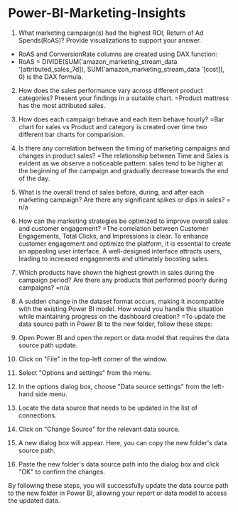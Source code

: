 # Power-BI-Marketing-Insights
1. What marketing campaign(s) had the highest ROI, Return of Ad Spends(RoAS)? Provide visualizations to support your answer.
-	RoAS and ConversionRate columns are created using DAX function:
-	RoAS = DIVIDE(SUM('amazon_marketing_stream_data '[attributed_sales_7d]), SUM('amazon_marketing_stream_data '[cost]), 0) is the DAX formula.

2. How does the sales performance vary across different product categories? Present your findings in a suitable chart.
=Product mattress has the most attributed sales.

3. How does each campaign behave and each item behave hourly?
=Bar chart for  sales vs Product and category is created over time two different bar charts for comparision.

4. Is there any correlation between the timing of marketing campaigns and changes in product sales?
=The relationship between Time and Sales is evident as we observe a noticeable pattern: sales tend to be higher at the beginning of the campaign and gradually decrease towards the end of the day.

5. What is the overall trend of sales before, during, and after each marketing campaign? Are there any significant spikes or dips in sales?
= n/a

6. How can the marketing strategies be optimized to improve overall sales and customer engagement?
=The correlation between Customer Engagements, Total Clicks, and Impressions is clear. To enhance customer engagement and optimize the platform, it is essential to create an appealing user interface. A well-designed interface attracts users, leading to increased engagements and ultimately boosting sales.

7. Which products have shown the highest growth in sales during the campaign period? Are there any products that performed poorly during campaigns?
=n/a

8. A sudden change in the dataset format occurs, making it incompatible with the existing Power BI model. 
How would you handle this situation while maintaining progress on the dashboard creation?
=To update the data source path in Power BI to the new folder, follow these steps:

1. Open Power BI and open the report or data model that requires the data source path update.
2. Click on "File" in the top-left corner of the window.
3. Select "Options and settings" from the menu.
4. In the options dialog box, choose "Data source settings" from the left-hand side menu.
5. Locate the data source that needs to be updated in the list of connections.
6. Click on "Change Source" for the relevant data source.
7. A new dialog box will appear. Here, you can copy the new folder's data source path.
8. Paste the new folder's data source path into the dialog box and click "OK" to confirm the changes.

By following these steps, you will successfully update the data source path to the new folder in Power BI, allowing your report or data model to access the updated data.
